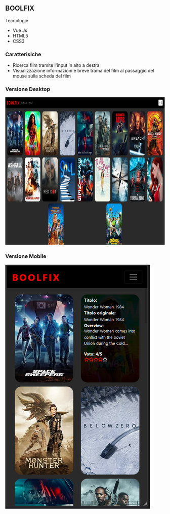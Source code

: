 ## BOOLFIX
Tecnologie
- Vue Js
- HTML5
- CSS3

### Caratterisiche
- Ricerca film tramite l'input in alto a destra
- Visualizzazione informazioni e breve trama del film al passaggio del mouse sulla scheda del film

### Versione Desktop
<img src="https://raw.githubusercontent.com/manuelbosi/vue-boolflix/main/screenshot/boolfix_desktop.PNG" width="951" height="466">

### Versione Mobile
![boolfix_mobile](https://raw.githubusercontent.com/manuelbosi/vue-boolflix/main/screenshot/boolfix_mobile.PNG)

